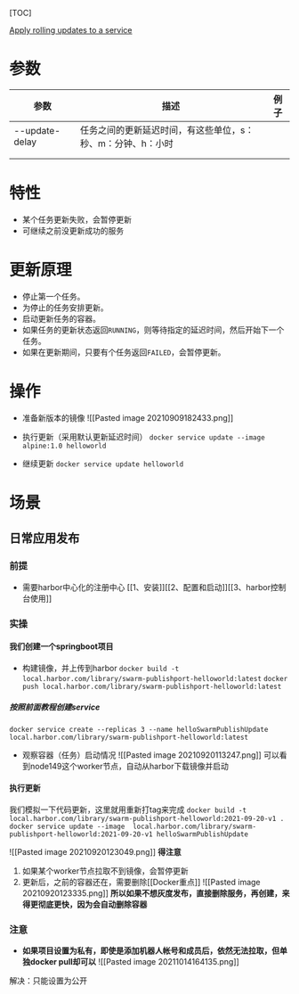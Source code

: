 [TOC]

[Apply rolling updates to a service](https://docs.docker.com/engine/swarm/swarm-tutorial/rolling-update/)

# 参数
| 参数 | 描述                                                        | 例子 |
| ---- | ----------------------------------------------------------- | ---- |
|--update-delay | 任务之间的更新延迟时间，有这些单位，s：秒、m：分钟、h：小时 |      |
|      |                                                             |      |
|      |                                                             |      |

# 特性
* 某个任务更新失败，会暂停更新
* 可继续之前没更新成功的服务

# 更新原理
-   停止第一个任务。
-   为停止的任务安排更新。
-   启动更新任务的容器。
-   如果任务的更新状态返回`RUNNING`，则等待指定的延迟时间，然后开始下一个任务。
-   如果在更新期间，只要有个任务返回`FAILED`，会暂停更新。

# 操作
* 准备新版本的镜像
![[Pasted image 20210909182433.png]]

* 执行更新（采用默认更新延迟时间）
`docker service update --image alpine:1.0 helloworld`

* 继续更新
`docker service update helloworld`


# 场景
## 日常应用发布
### 前提
* 需要harbor中心化的注册中心
[[1、安装]][[2、配置和启动]][[3、harbor控制台使用]]

### 实操

#### 我们创建一个springboot项目
* 构建镜像，并上传到harbor
`docker build -t local.harbor.com/library/swarm-publishport-helloworld:latest`
`docker push local.harbor.com/library/swarm-publishport-helloworld:latest`

##### 按照前面教程创建service
`docker service create --replicas 3 --name helloSwarmPublishUpdate local.harbor.com/library/swarm-publishport-helloworld:latest`

* 观察容器（任务）启动情况
![[Pasted image 20210920113247.png]]
可以看到node149这个worker节点，自动从harbor下载镜像并启动

#### 执行更新
我们模拟一下代码更新，这里就用重新打tag来完成
`docker build -t local.harbor.com/library/swarm-publishport-helloworld:2021-09-20-v1 .`
`docker service update --image  local.harbor.com/library/swarm-publishport-helloworld:2021-09-20-v1 helloSwarmPublishUpdate`

![[Pasted image 20210920123049.png]]
**得注意**
1. 如果某个worker节点拉取不到镜像，会暂停更新
2. 更新后，之前的容器还在，需要删除[[Docker重点]]
![[Pasted image 20210920123335.png]]
**所以如果不想灰度发布，直接删除服务，再创建，来得更彻底更快，因为会自动删除容器**

### 注意
* **如果项目设置为私有，即使是添加机器人帐号和成员后，依然无法拉取，但单独docker pull却可以**
![[Pasted image 20211014164135.png]]

解决：只能设置为公开